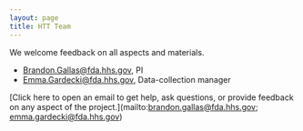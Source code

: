 ```yaml
---
layout: page
title: HTT Team
---
```


We welcome feedback on all aspects and materials.

* Brandon.Gallas@fda.hhs.gov, PI
* Emma.Gardecki@fda.hhs.gov, Data-collection manager

[Click here to open an email to get help, ask questions, or provide feedback on any aspect of the project.](mailto:brandon.gallas@fda.hhs.gov; emma.gardecki@fda.hhs.gov)



<!-- <ul>
    {% for author in site.authors %}
        <li>
            <h2><a href="{{ author.url }}">{{ author.name }}</a></h2>
            <h3>{{ author.position }}</h3>
            <p>{{ author.content | markdownify }}</p>
        </li>
    {% endfor %}
</ul> -->
